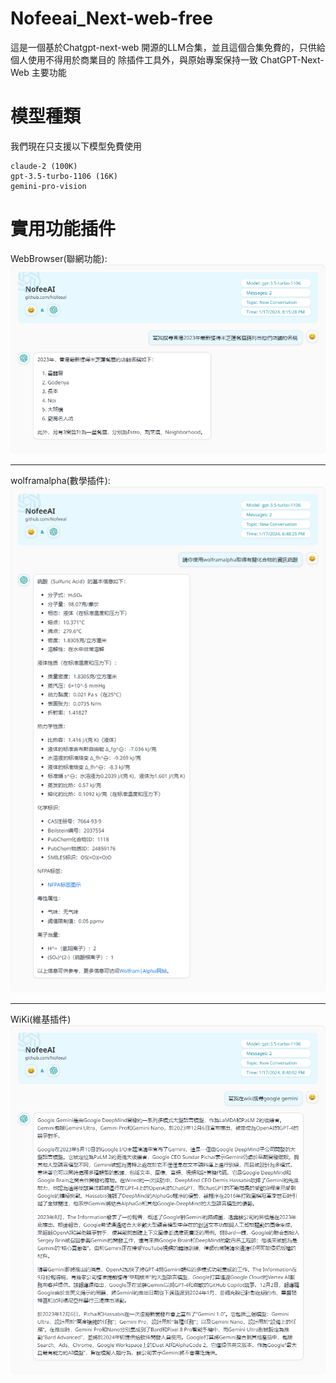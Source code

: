 # Nofeeai_Next-web-free
這是一個基於Chatgpt-next-web 開源的LLM合集，並且這個合集免費的，只供給個人使用不得用於商業目的
除插件工具外，與原始專案保持一致 ChatGPT-Next-Web 主要功能



# 模型種類
我們現在只支援以下模型免費使用
```
claude-2 (100K)
gpt-3.5-turbo-1106 (16K)
gemini-pro-vision
```

# 實用功能插件

WebBrowser(聯網功能):
![Nofeeai Image](https://github.com/Nofeeal/Nofeeai_Next-web-free/blob/main/IMG/WEB-GPT.png)
*****
wolframalpha(數學插件):
![Nofeeai wolframalpha](https://github.com/Nofeeal/Nofeeai_Next-web-free/blob/main/IMG/wolframalphaIMG.png)

*****
WiKi(維基插件)
![Nofeeai wiki](https://github.com/Nofeeal/Nofeeai_Next-web-free/blob/main/IMG/wiki-img.png)

